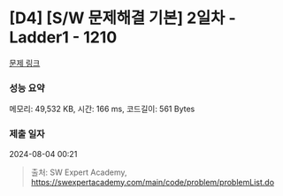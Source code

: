 # [D4] [S/W 문제해결 기본] 2일차 - Ladder1 - 1210 

[문제 링크](https://swexpertacademy.com/main/code/problem/problemDetail.do?contestProbId=AV14ABYKADACFAYh) 

### 성능 요약

메모리: 49,532 KB, 시간: 166 ms, 코드길이: 561 Bytes

### 제출 일자

2024-08-04 00:21



> 출처: SW Expert Academy, https://swexpertacademy.com/main/code/problem/problemList.do